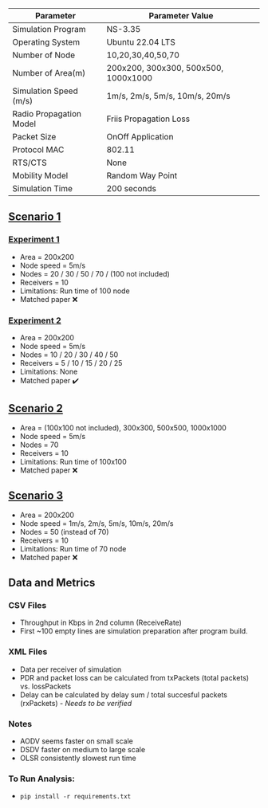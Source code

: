 | Parameter               | Parameter Value                               |
|-------------------------|-----------------------------------------------|
| Simulation Program      | NS-3.35                                       |
| Operating System        | Ubuntu 22.04 LTS                              |
| Number of Node          | 10,20,30,40,50,70                             |
| Number of Area(m)       | 200x200, 300x300, 500x500, 1000x1000          |
| Simulation Speed (m/s)  | 1m/s, 2m/s, 5m/s, 10m/s, 20m/s                |
| Radio Propagation Model | Friis Propagation Loss                        |
| Packet Size             | OnOff Application                             |
| Protocol MAC            | 802.11                                        |
| RTS/CTS                 | None                                          |
| Mobility Model          | Random Way Point                              |
| Simulation Time         | 200 seconds                                   |


## [Scenario 1](https://github.com/NickLebel/Comp4203/tree/master/Scenario%201)
### [Experiment 1](https://github.com/NickLebel/Comp4203/tree/master/Scenario%201/Experiment%201)
- Area       = 200x200
- Node speed = 5m/s
- Nodes      = 20 / 30 / 50 / 70 / (100 not included)
- Receivers  = 10
- Limitations: Run time of 100 node
- Matched paper :x:
### [Experiment 2](https://github.com/NickLebel/Comp4203/tree/master/Scenario%201/Experiment%202)
- Area       = 200x200
- Node speed = 5m/s
- Nodes      = 10 / 20 / 30 / 40 / 50
- Receivers  = 5 / 10 / 15 / 20 / 25
- Limitations: None
- Matched paper :heavy_check_mark:


## [Scenario 2](https://github.com/NickLebel/Comp4203/tree/master/Scenario%202)
- Area       = (100x100 not included), 300x300, 500x500, 1000x1000
- Node speed = 5m/s
- Nodes      = 70
- Receivers  = 10
- Limitations: Run time of 100x100
- Matched paper :x:


## [Scenario 3](https://github.com/NickLebel/Comp4203/tree/master/Scenario%203)
- Area       = 200x200
- Node speed = 1m/s, 2m/s, 5m/s, 10m/s, 20m/s
- Nodes      = 50 (instead of 70)
- Receivers  = 10
- Limitations: Run time of 70 node
- Matched paper :x:

## Data and Metrics
### CSV Files
- Throughput in Kbps in 2nd column (ReceiveRate)
- First ~100 empty lines are simulation preparation after program build.

### XML Files
- Data per receiver of simulation
- PDR and packet loss can be calculated from txPackets (total packets) vs. lossPackets
- Delay can be calculated by delay sum / total succesful packets (rxPackets) - *Needs to be verified*

### Notes
- AODV seems faster on small scale
- DSDV faster on medium to large scale
- OLSR consistently slowest run time

### To Run Analysis:

- `pip install -r requirements.txt`
